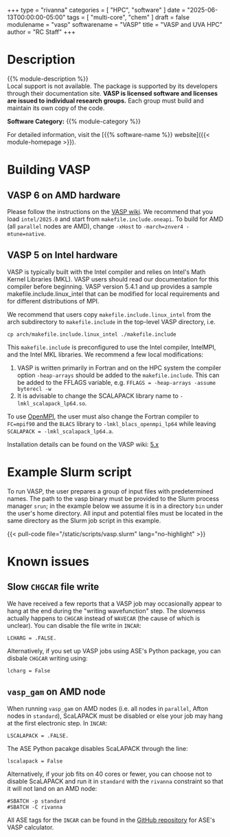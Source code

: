 +++
type = "rivanna"
categories = [
  "HPC",
  "software"
]
date = "2025-06-13T00:00:00-05:00"
tags = [
  "multi-core",
  "chem"
]
draft = false
modulename = "vasp"
softwarename = "VASP"
title = "VASP and UVA HPC"
author = "RC Staff"
+++

# Description
{{% module-description %}}
<br>
Local support is not available. The package is supported by its developers through their documentation site. **VASP is licensed software and licenses are issued to individual research groups.** Each group must build and maintain its own copy of the code.

**Software Category:** {{% module-category %}}

For detailed information, visit the [{{% software-name %}} website]({{< module-homepage >}}).

# Building VASP

## VASP 6 on AMD hardware
Please follow the instructions on the [VASP wiki](https://www.vasp.at/wiki/index.php/Installing_VASP.6.X.X). We recommend that you load `intel/2025.0` and start from `makefile.include.oneapi`. To build for AMD (all `parallel` nodes are AMD), change `-xHost` to `-march=znver4 -mtune=native`.

## VASP 5 on Intel hardware
VASP is typically built with the Intel compiler and relies on Intel's Math Kernel Libraries (MKL).  VASP users should read our documentation for this compiler before beginning.  VASP version 5.4.1 and up provides a sample makefile.include.linux_intel that can be modified for local requirements and for different distributions of MPI.

We recommend that users copy `makefile.include.linux_intel` from the arch subdirectory to `makefile.include` in the top-level VASP directory, i.e.
```
cp arch/makefile.include.linux_intel ./makefile.include
```
This `makefile.include` is preconfigured to use the Intel compiler, IntelMPI, and the Intel MKL libraries. We recommend a few local modifications:

1. VASP is written primarily in Fortran and on the HPC system the compiler option `-heap-arrays` should be added to the `makefile.include`. This can be added to the FFLAGS variable, e.g. `FFLAGS = -heap-arrays -assume byterecl -w`
2. It is advisable to change the SCALAPACK library name to `-lmkl_scalapack_lp64.so`.

To use [OpenMPI](/userinfo/hpc/software/mpi), the user must also change the Fortran compiler to `FC=mpif90` and the `BLACS` library to `-lmkl_blacs_openmpi_lp64` while leaving `SCALAPACK = -lmkl_scalapack_lp64.a`.

Installation details can be found on the VASP wiki: [5.x](https://www.vasp.at/wiki/index.php/Installing_VASP.5.X.X#How_to_make_VASP)

# Example Slurm script
To run VASP, the user prepares a group of input files with predetermined names.  The path to the vasp binary must be provided to the Slurm process manager `srun`; in the example below we assume it is in a directory `bin` under the user's home directory.  All input and potential files must be located in the same directory as the Slurm job script in this example.

{{< pull-code file="/static/scripts/vasp.slurm" lang="no-highlight" >}}

# Known issues

## Slow `CHGCAR` file write
We have received a few reports that a VASP job may occasionally appear to hang at the end during the "writing wavefunction" step. The slowness actually happens to `CHGCAR` instead of `WAVECAR` (the cause of which is unclear). You can disable the file write in `INCAR`:

```
LCHARG = .FALSE.
```

Alternatively, if you set up VASP jobs using ASE's Python package, you can disbale `CHGCAR` writing using:

```
lcharg = False
```

## `vasp_gam` on AMD node
When running `vasp_gam` on AMD nodes (i.e. all nodes in `parallel`, Afton nodes in `standard`), ScaLAPACK must be disabled or else your job may hang at the first electronic step. In `INCAR`:

```
LSCALAPACK = .FALSE.
```

The ASE Python pacakge disables ScaLAPACK through the line:

```
lscalapack = False
```

Alternatively, if your job fits on 40 cores or fewer, you can choose not to disable ScaLAPACK and run it in `standard` with the `rivanna` constraint so that it will not land on an AMD node:

```
#SBATCH -p standard
#SBATCH -C rivanna
```

All ASE tags for the `INCAR` can be found in the [GitHub repository](https://github.com/qsnake/ase/blob/master/ase/calculators/vasp.py) for ASE's VASP calculator.
